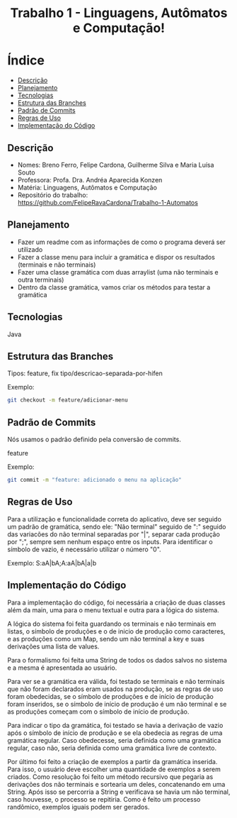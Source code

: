 <h1 align="center"> Trabalho 1 - Linguagens, Autômatos e Computação! </h1>

# Índice

- [Descrição](#Descrição)
- [Planejamento](#Planejamento)
- [Tecnologias](#Tecnologias)
- [Estrutura das Branches](#Estrutura-das-Branches)
- [Padrão de Commits](#Padrão-de-Commits)
- [Regras de Uso](#Regras-de-Uso)
- [Implementação do Código](#Implementação-do-Código)


## Descrição
- Nomes: Breno Ferro, Felipe Cardona, Guilherme Silva e Maria Luísa Souto 
- Professora: Profa. Dra. Andréa Aparecida Konzen
- Matéria: Linguagens, Autômatos e Computação
- Repositório do trabalho: https://github.com/FelipeRavaCardona/Trabalho-1-Automatos 


## Planejamento
- Fazer um readme com as informações de como o programa deverá ser utilizado
- Fazer a classe menu para incluir a gramática e dispor os resultados (terminais e não terminais) 
- Fazer uma classe gramática com duas arraylist (uma não terminais e outra terminais)
- Dentro da classe gramática, vamos criar os métodos para testar a gramática

## Tecnologias
Java

## Estrutura das Branches


Tipos: feature, fix
tipo/descricao-separada-por-hifen

Exemplo:

```bash
git checkout -m feature/adicionar-menu
```

## Padrão de Commits
Nós usamos o padrão definido pela conversão de commits.

feature

Exemplo:
```bash
git commit -m "feature: adicionado o menu na aplicação"
```

## Regras de Uso
Para a utilização e funcionalidade correta do aplicativo, deve ser seguido um padrão de gramática, sendo ele:
"Não terminal" seguido de ":" seguido das variacões do não terminal separadas por "|", separar cada produção por ";", sempre sem nenhum espaço entre os inputs.
Para identificar o símbolo de vazio, é necessário utilizar o número "0".

Exemplo:
S:aA|bA;A:aA|bA|a|b

## Implementação do Código
Para a implementação do código, foi necessária a criação de duas classes além da main, uma para o menu textual e outra para a lógica do sistema.

A lógica do sistema foi feita guardando os terminais e não terminais em listas, o símbolo de produções e o de inicio de produção como caracteres, e as produções como um Map, sendo um não terminal a key e suas derivações uma lista de values.

Para o formalismo foi feita uma String de todos os dados salvos no sistema e a mesma é apresentada ao usuário.

Para ver se a gramática era válida, foi testado se terminais e não terminais que não foram declarados eram usados na produção, se as regras de uso foram obedecidas, se o símbolo de produções e de início de produção foram inseridos, se o símbolo de início de produção é um não terminal e se as produções começam com o símbolo de início de produção.

Para indicar o tipo da gramática, foi testado se havia a derivação de vazio após o símbolo de início de produção e se ela obedecia as regras de uma gramática regular. Caso obedecesse, seria definida como uma gramática regular, caso não, seria definida como uma gramática livre de contexto.

Por último foi feito a criação de exemplos a partir da gramática inserida. Para isso, o usuário deve escolher uma quantidade de exemplos a serem criados. Como resolução foi feito um método recursivo que pegaria as derivações dos não terminais e sortearia um deles, concatenando em uma String. Após isso se percorria a String e verificava se havia um não terminal, caso houvesse, o processo se repitiria. Como é feito um processo randômico, exemplos iguais podem ser gerados.
